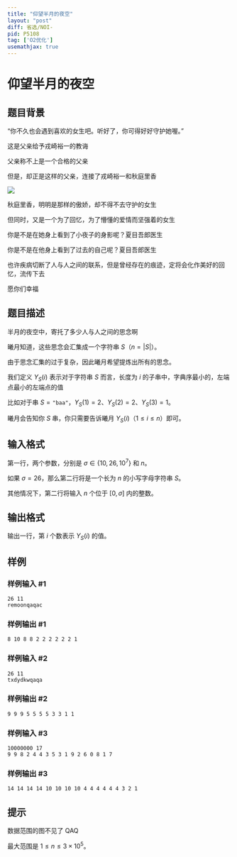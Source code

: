 ```yaml
---
title: "仰望半月的夜空"
layout: "post"
diff: 省选/NOI-
pid: P5108
tag: ['O2优化']
usemathjax: true
---
```


# 仰望半月的夜空
## 题目背景

“你不久也会遇到喜欢的女生吧。听好了，你可得好好守护她喔。”

这是父亲给予戎崎裕一的教诲

父亲称不上是一个合格的父亲

但是，却正是这样的父亲，连接了戎崎裕一和秋庭里香

![](https://www.cnblogs.com/images/cnblogs_com/reverymoon/1200086/o_0.png)

秋庭里香，明明是那样的傲娇，却不得不去守护的女生

但同时，又是一个为了回忆，为了懵懂的爱情而坚强着的女生

你是不是在她身上看到了小夜子的身影呢？夏目吾郎医生

你是不是在他身上看到了过去的自己呢？夏目吾郎医生

也许疾病切断了人与人之间的联系，但是曾经存在的痕迹，定将会化作美好的回忆，流传下去

愿你们幸福


## 题目描述

半月的夜空中，寄托了多少人与人之间的思念啊

曦月知道，这些思念会汇集成一个字符串 $S$（$n = |S|$）。

由于思念汇集的过于复杂，因此曦月希望提炼出所有的思念。

我们定义 $Y_S(i)$ 表示对于字符串 $S$ 而言，长度为 $i$ 的子串中，字典序最小的，左端点最小的左端点的值

比如对于串 $S = \texttt{"baa"}$，$Y_S(1) = 2$、$Y_S(2) = 2$、$Y_S(3) = 1$。

曦月会告知你 $S$ 串，你只需要告诉曦月 $Y_S(i)$（$1 \le i \le n$）即可。
## 输入格式

第一行，两个参数，分别是 $\sigma \in \{10, 26, 10^7\}$ 和 $n$。

如果 $\sigma = 26$，那么第二行将是一个长为 $n$ 的小写字母字符串 $S$。

其他情况下，第二行将输入 $n$ 个位于 $[0, \sigma]$ 内的整数。
## 输出格式

输出一行，第 $i$ 个数表示 $Y_S(i)$ 的值。
## 样例

### 样例输入 #1
```
26 11
remoonqaqac
```
### 样例输出 #1
```
8 10 8 8 2 2 2 2 2 2 1
```
### 样例输入 #2
```
26 11
txdydkwqaqa

```
### 样例输出 #2
```
9 9 9 5 5 5 5 3 3 1 1
```
### 样例输入 #3
```
10000000 17
9 9 8 2 4 4 3 5 3 1 9 2 6 0 8 1 7
```
### 样例输出 #3
```
14 14 14 14 10 10 10 10 4 4 4 4 4 4 3 2 1
```
## 提示

数据范围的图不见了 QAQ

最大范围是 $1 \le n \le 3 \times {10}^5$。
